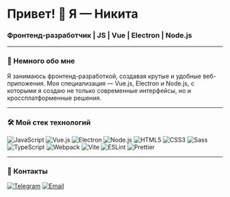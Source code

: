 <h1 align="left">Привет! 👋 Я — Никита</h1>
<h3 align="">Фронтенд-разработчик | JS | Vue | Electron | Node.js</h3>

---

### 🚀 Немного обо мне
Я занимаюсь фронтенд-разработкой, создавая крутые и удобные веб-приложения. Моя специализация — Vue.js, Electron и Node.js, с которыми я создаю не только современные интерфейсы, но и кроссплатформенные решения. 


---

### 🛠️ Мой стек технологий  
![JavaScript](https://img.shields.io/badge/JavaScript-F7DF1E?style=for-the-badge&logo=javascript&logoColor=black)  ![Vue.js](https://img.shields.io/badge/Vue.js-4FC08D?style=for-the-badge&logo=vue.js&logoColor=white)  ![Electron](https://img.shields.io/badge/Electron-47848F?style=for-the-badge&logo=electron&logoColor=white)  ![Node.js](https://img.shields.io/badge/Node.js-339933?style=for-the-badge&logo=node.js&logoColor=white)  ![HTML5](https://img.shields.io/badge/HTML5-E34F26?style=for-the-badge&logo=html5&logoColor=white)  ![CSS3](https://img.shields.io/badge/CSS3-1572B6?style=for-the-badge&logo=css3&logoColor=white)  ![Sass](https://img.shields.io/badge/Sass-CC6699?style=for-the-badge&logo=sass&logoColor=white)  ![TypeScript](https://img.shields.io/badge/TypeScript-3178C6?style=for-the-badge&logo=typescript&logoColor=white)  ![Webpack](https://img.shields.io/badge/Webpack-8DD6F9?style=for-the-badge&logo=webpack&logoColor=black)  ![Vite](https://img.shields.io/badge/Vite-646CFF?style=for-the-badge&logo=vite&logoColor=white)  ![ESLint](https://img.shields.io/badge/ESLint-4B32C3?style=for-the-badge&logo=eslint&logoColor=white)  ![Prettier](https://img.shields.io/badge/Prettier-F7B93E?style=for-the-badge&logo=prettier&logoColor=black)  

---

### 💌 Контакты  
[![Telegram](https://img.shields.io/badge/Telegram-2CA5E0?style=for-the-badge&logo=telegram&logoColor=white)](https://t.me/sfvalencev)  [![Email](https://img.shields.io/badge/Email-D14836?style=for-the-badge&logo=gmail&logoColor=white)](mailto:valencevnik@gmail.com)  

